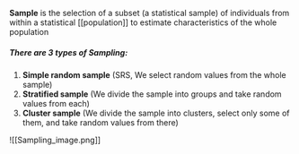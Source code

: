 **Sample** is the selection of a subset (a statistical sample) of individuals from within a statistical [[population]] to estimate characteristics of the whole population


##### There are 3 types of Sampling:
1. **Simple random sample** (SRS, We select random values from the whole sample)
2. **Stratified sample** (We divide the sample into groups and take random values from each)
3. **Cluster sample** (We divide the sample into clusters, select only some of them, and take random values from there)

![[Sampling_image.png]]